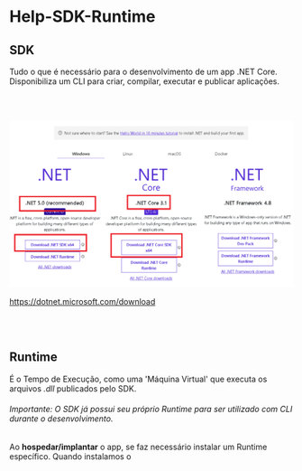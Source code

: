 # Help-SDK-Runtime

## SDK
Tudo o que é necessário para o desenvolvimento de um app .NET Core.   
Disponibiliza um CLI para criar, compilar, executar e publicar aplicações.

<br>
<br>

![alt text](images/00.png?raw=true=250x250 "Title")  

<https://dotnet.microsoft.com/download>

<br>
<br>

## Runtime 
É o Tempo de Execução, como uma 'Máquina Virtual' que executa os arquivos _.dll_ publicados pelo SDK.  

###### Importante: O SDK já possui seu próprio _Runtime_ para ser utilizado com CLI durante o desenvolvimento.

Ao **hospedar/implantar** o app, se faz necessário instalar um Runtime específico. Quando instalamos o 
